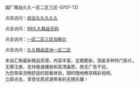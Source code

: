 国厂精品久久一区二区三区-0707-TD

点击访问：<a href="https://vassv.pages.dev/">综合久久久久久</a>

点击访问：<a href="https://gsd-agv.pages.dev/">99久久精品无码</a>

点击访问：<a href="https://gda-c7m.pages.dev/">一区二区三区加勒比</a>

点击访问：<a href="https://tfda.pages.dev/">久久精品亚洲一区二区</a>

本站汇聚最新精品资源，内容丰富，定期更新，涵盖多种热门影片。  
无需注册，支持极速播放和高清画质，绝无广告干扰。  
为您带来流畅舒适的观看体验，随时随地畅享精彩视频。  
立即点击，享受优质资源带来的无限乐趣！

<span style="display:none;">[Canonical link](https://github.com/bb070725/bb10 ）</span>
